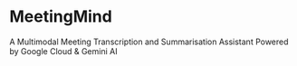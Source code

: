 # MeetingMind
A Multimodal Meeting Transcription and Summarisation Assistant Powered by Google Cloud &amp; Gemini AI

